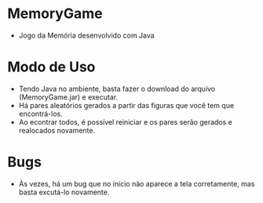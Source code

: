 # MemoryGame
* Jogo da Memória desenvolvido com Java
# Modo de Uso
* Tendo Java no ambiente, basta fazer o download do arquivo (MemoryGame.jar) e executar.
* Há pares aleatórios gerados a partir das figuras que você tem que encontrá-los.
* Ao econtrar todos, é possível reiniciar e os pares serão gerados e realocados novamente.
# Bugs
* Às vezes, há um bug que no início não aparece a tela corretamente, mas basta excutá-lo novamente.
  
